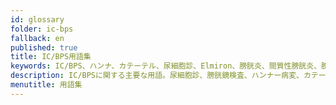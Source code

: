 ```yaml
---
id: glossary
folder: ic-bps
fallback: en
published: true
title: IC/BPS用語集
keywords: IC/BPS、ハンナ、カテーテル、尿細胞診、Elmiron、膀胱炎、間質性膀胱炎、膀胱痛症候群
description: IC/BPSに関する主要な用語。尿細胞診、膀胱鏡検査、ハンナー病変、カテーテルとは？最も重要な用語と定義を一か所に集めました。
menutitle: 用語集
---
```

